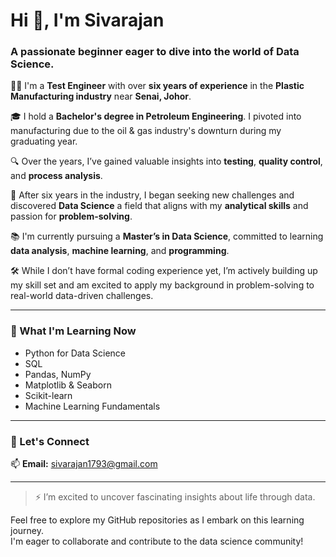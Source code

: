 
# Hi 👋, I'm Sivarajan  
### A passionate beginner eager to dive into the world of Data Science.

👷‍♂️ I'm a **Test Engineer** with over **six years of experience** in the **Plastic Manufacturing industry** near **Senai, Johor**.

🎓 I hold a **Bachelor's degree in Petroleum Engineering**. I pivoted into manufacturing due to the oil & gas industry's downturn during my graduating year.

🔍 Over the years, I’ve gained valuable insights into **testing**, **quality control**, and **process analysis**.

🚀 After six years in the industry, I began seeking new challenges and discovered **Data Science** a field that aligns with my **analytical skills** and passion for **problem-solving**.

📚 I'm currently pursuing a **Master’s in Data Science**, committed to learning **data analysis**, **machine learning**, and **programming**.

🛠️ While I don’t have formal coding experience yet, I’m actively building up my skill set and am excited to apply my background in problem-solving to real-world data-driven challenges.

---

### 🧠 What I'm Learning Now

- Python for Data Science
- SQL
- Pandas, NumPy
- Matplotlib & Seaborn
- Scikit-learn
- Machine Learning Fundamentals

---

### 🤝 Let's Connect

📫 **Email:** [sivarajan1793@gmail.com](mailto:sivarajan1793@gmail.com)

---

> ⚡ I’m excited to uncover fascinating insights about life through data.

Feel free to explore my GitHub repositories as I embark on this learning journey.  
I'm eager to collaborate and contribute to the data science community!


